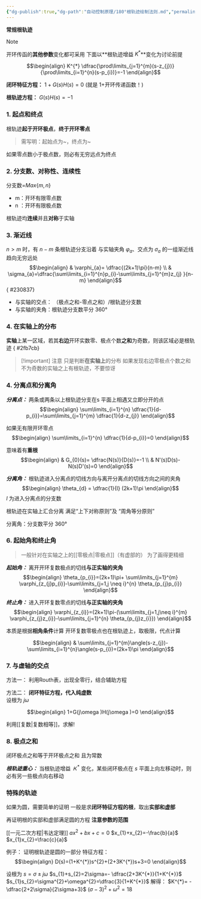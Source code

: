 ```yaml
---
{"dg-publish":true,"dg-path":"自动控制原理/180°根轨迹绘制法则.md","permalink":"/自动控制原理/180°根轨迹绘制法则/","dgPassFrontmatter":true,"noteIcon":"","created":"2024-04-16T13:01:27.302+08:00","updated":"2024-09-02T18:11:13.251+08:00"}
---
```


**常规根轨迹**

>[!note] 
开环传函的**其他参数**变化都可采用
下面以**根轨迹增益 $K^{*}$**变化为讨论前提

$$\begin{align}
K^{*} \dfrac{\prod\limits_{j=1}^{m}(s-z_{j})}{\prod\limits_{i=1}^{n}(s-p_{i})}=-1
\end{align}$$

**闭环特征方程：**
$1+G(s)H(s)=0$   (就是 1+开环传递函数！)

**根轨迹方程：**
$G(s)H(s)=-1$

### 1. 起点和终点
根轨迹**起于开环极点**，**终于开环零点**
>需写明：起始点为~，终点为~

如果零点数小于极点数，则必有无穷远点为终点

### 2. 分支数、对称性、连续性
分支数=$Max\left\{m,n \right\}$
- m：开环有限零点数
- n ：开环有限极点数

根轨迹均**连续**并且**对称**于实轴

### 3. 渐近线
$n>m$ 时，有 $n-m$ 条根轨迹分支沿着
与实轴夹角 $\varphi_{a}$、交点为 $\sigma_{a}$ 的一组渐近线趋向无穷远处
$$\begin{align}
 & \varphi_{a}= \dfrac{(2k+1)\pi}{n-m} \\
 & \sigma_{a}=\dfrac{\sum\limits_{i=1}^{n}p_{i}-\sum\limits_{j=1}^{m}z_{j} }{n-m}
\end{align}$$
{ #230837}


- 与实轴的交点： （极点之和-零点之和）/根轨迹分支数
- 与实轴的夹角：根轨迹分支数平分 360°

### 4. 在实轴上的分布
**实轴**上某一区域，若其**右边**开环实数零、极点个数**之和**为奇数，则该区域必是根轨迹
{ #2fb7cb}


>[!important] 注意
>只是判断**在实轴上**的分布
>如果发现右边零极点个数之和不为奇数的实轴之上有根轨迹，不要惊讶
### 4. 分离点和分离角

***分离点：***
两条或两条以上根轨迹分支在s 平面上相遇又立即分开的点
$$\begin{align}
\sum\limits_{i=1}^{n} \dfrac{1}{d-p_{i}}=\sum\limits_{j=1}^{m} \dfrac{1}{d-z_{j}}
\end{align}$$

如果无有限开环零点
$$\begin{align}
\sum\limits_{i=1}^{n} \dfrac{1}{d-p_{i}}=0
\end{align}$$


意味着有**重根**
$$\begin{align}
 & G_{0}(s)= \dfrac{N(s)}{D(s)}=-1 \\
 & N'(s)D(s)-N(s)D'(s)=0
\end{align}$$


***分离角：***
根轨迹进入分离点的切线方向与离开分离点的切线方向之间的夹角
$$\begin{align}
\theta_{d} = \dfrac{1}{l} (2k+1)\pi
\end{align}$$
$l$ 为进入分离点的分支数

根轨迹在实轴上汇合分离
满足“上下对称原则”及 “周角等分原则”

分离角：分支数平分 360°

### 6. 起始角和终止角

>一般针对在实轴之上的[[零极点\|零极点]]（有虚部的）
	为了画得更精细

***起始角：***
离开开环复数极点的切线**与正实轴的夹角**
$$\begin{align}
\theta_{p_{i}}=(2k+1)\pi+ \sum\limits_{j=1}^{m} \varphi_{z_{j}p_{i}}-\sum\limits_{j=1,j \neq i}^{n} \theta_{p_{j}p_{i}}
\end{align}$$

***终止角：***
进入开环复数零点的切线**与正实轴的夹角**
$$\begin{align}
\varphi_{z_{i}}=(2k+1)\pi-(\sum\limits_{j=1,j\neq i}^{m} \varphi_{z_{j}z_{i}}-\sum\limits_{j=1}^{n} \theta_{p_{j}z_{i}}) 
\end{align}$$

本质是根据**相角条件**计算
	开环复数零极点也在根轨迹上，取极限，代点计算

$$\begin{align}
 & \sum\limits_{j=1}^{m}\angle(s-z_{j})-\sum\limits_{i=1}^{n}\angle(s-p_{i})=(2k+1)\pi
\end{align}$$



### 7. 与虚轴的交点

方法一：
利用Routh表，出现全零行，结合辅助方程

方法二：
**闭环特征方程，代入纯虚数**  
设根为 $j\omega$

$$\begin{align}
1+G(j\omega )H(j\omega )=0
\end{align}$$

利用[[复数\|复数相等]]，求解!


### 8. 极点之和
闭环极点之和等于开环极点之和
且为常数

***根轨迹重心：***
当根轨迹增益 $Ｋ^{*}$ 变化，某些闭环极点在 $s$ 平面上向左移动时，则必有另一些极点向右移动

### 特殊的轨迹
如果为圆，需要简单的证明
一般是求**闭环特征方程的根**，取出**实部和虚部**

再证明根的实部和虚部满足圆的方程
**注意参数的范围**

[[一元二次方程\|韦达定理]]
$ax^{2}+bx+c=0$
$x_{1}+x_{2}=-\frac{b}{a}$   $x_{1}x_{2}=\frac{c}{a}$

例子：
证明根轨迹是圆的一部分
特征方程：
$$\begin{align}
D(s)=(1+K^{*})s^{2}+(2+3K^{*})s+3=0
\end{align}$$

设根为 $s=\sigma\pm j\omega$
$s_{1}+s_{2}=2\sigma=- \dfrac{2+3K^{*}}{1+K^{*}}$
$s_{1}s_{2}=\sigma^{2}+\omega^{2}=\dfrac{3}{1+K^{*}}$
解得：
$K^{*}= -\dfrac{2+2\sigma}{2\sigma+3}$
$(\sigma-3)^{2}+\omega^{2}=18$

